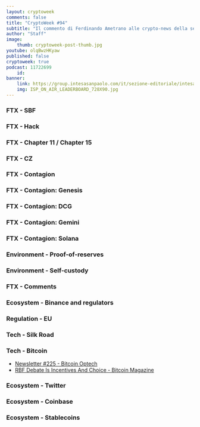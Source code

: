 ```yaml
---
layout: cryptoweek
comments: false
title: "CryptoWeek #94"
subtitle: "Il commento di Ferdinando Ametrano alle crypto-news della settimana" 
author: "Staff"
image:
    thumb: cryptoweek-post-thumb.jpg
youtube: olqBwzHKyaw
published: false
cryptoweek: true
podcast: 11722699
    id: 
banner:
    link: https://group.intesasanpaolo.com/it/sezione-editoriale/intesa-sanpaolo-on-air?utm_campaign=GoldInstitute&utm_source=GoldInstitute&utm_medium=Banner_CPM&utm_content=DisplayAwareness&utm_term=GoldInstitute_Banner_CPM_GoldInstitute_
    img: ISP_ON_AIR_LEADERBOARD_728X90.jpg
---
```


### FTX - SBF

### FTX - Hack

### FTX - Chapter 11 / Chapter 15

### FTX - CZ

### FTX - Contagion

### FTX - Contagion: Genesis

### FTX - Contagion: DCG

### FTX - Contagion: Gemini

### FTX - Contagion: Solana

### Environment - Proof-of-reserves

### Environment - Self-custody

### FTX - Comments

### Ecosystem - Binance and regulators

### Regulation - EU

### Tech - Silk Road

### Tech - Bitcoin

- [Newsletter #225 - Bitcoin Optech](https://bitcoinops.org/en/newsletters/2022/11/09/)
- [RBF Debate Is Incentives And Choice - Bitcoin Magazine](https://bitcoinmagazine.com/technical/rbf-debate-is-incentives-and-choice)

### Ecosystem - Twitter

### Ecosystem - Coinbase

### Ecosystem - Stablecoins
